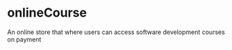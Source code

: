 # onlineCourse
 An online store that where users can access software development courses on payment
